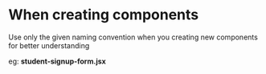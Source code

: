 # When creating components

   Use only the given naming convention
   when you creating new components for better understanding   
    
   eg: **student-signup-form.jsx**